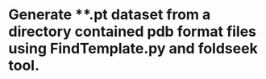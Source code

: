 # Generate **.pt dataset from a directory contained pdb format files using FindTemplate.py and foldseek tool.
